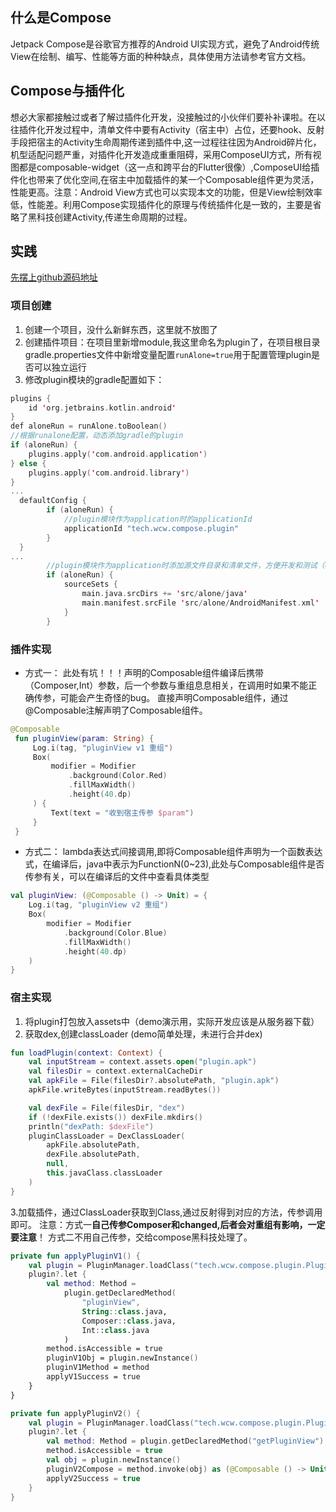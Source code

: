 ## 什么是Compose
Jetpack Compose是谷歌官方推荐的Android UI实现方式，避免了Android传统View在绘制、编写、性能等方面的种种缺点，具体使用方法请参考官方文档。
## Compose与插件化
想必大家都接触过或者了解过插件化开发，没接触过的小伙伴们要补补课啦。在以往插件化开发过程中，清单文件中要有Activity（宿主中）占位，还要hook、反射手段把宿主的Activity生命周期传递到插件中,这一过程往往因为Android碎片化，机型适配问题严重，对插件化开发造成重重阻碍，采用ComposeUI方式，所有视图都是composable-widget（这一点和跨平台的Flutter很像）,ComposeUI给插件化也带来了优化空间,在宿主中加载插件的某一个Composable组件更为灵活，性能更高。注意：Android
View方式也可以实现本文的功能，但是View绘制效率低，性能差。利用Compose实现插件化的原理与传统插件化是一致的，主要是省略了黑科技创建Activity,传递生命周期的过程。
## 实践
[先摆上github源码地址](https://github.com/you911/compose-plugin-demo.git)
### 项目创建
1. 创建一个项目，没什么新鲜东西，这里就不放图了
2. 创建插件项目：在项目里新增module,我这里命名为plugin了，在项目根目录gradle.properties文件中新增变量配置`runAlone=true`用于配置管理plugin是否可以独立运行
3. 修改plugin模块的gradle配置如下：

```kotlin
plugins {
    id 'org.jetbrains.kotlin.android'
}
def aloneRun = runAlone.toBoolean()
//根据runalone配置，动态添加gradle的plugin
if (aloneRun) {
    plugins.apply('com.android.application')
} else {
    plugins.apply('com.android.library')
}
...
  defaultConfig {
        if (aloneRun) {
            //plugin模块作为application时的applicationId
            applicationId "tech.wcw.compose.plugin"
        }
  }
...
        //plugin模块作为application时添加源文件目录和清单文件，方便开发和测试（compose方式可以通过@Preview预览，按需添加）
        if (aloneRun) {
            sourceSets {
                main.java.srcDirs += 'src/alone/java'
                main.manifest.srcFile 'src/alone/AndroidManifest.xml'
            }
        }
```
### 插件实现
- 方式一：
  此处有坑！！！声明的Composable组件编译后携带（Composer,Int）参数，后一个参数与重组息息相关，在调用时如果不能正确传参，可能会产生奇怪的bug。
  直接声明Composable组件，通过@Composable注解声明了Composable组件。

```kotlin
@Composable
 fun pluginView(param: String) {
     Log.i(tag, "pluginView v1 重组")
     Box(
         modifier = Modifier
             .background(Color.Red)
             .fillMaxWidth()
             .height(40.dp)
     ) {
         Text(text = "收到宿主传参 $param")
     }
 }
```
- 方式二：
  lambda表达式间接调用,即将Composable组件声明为一个函数表达式，在编译后，java中表示为FunctionN(0~23),此处与Composable组件是否传参有关，可以在编译后的文件中查看具体类型

```kotlin
val pluginView: (@Composable () -> Unit) = {
    Log.i(tag, "pluginView v2 重组")
    Box(
        modifier = Modifier
            .background(Color.Blue)
            .fillMaxWidth()
            .height(40.dp)
    )
}
```
### 宿主实现
1. 将plugin打包放入assets中（demo演示用，实际开发应该是从服务器下载）
2. 获取dex,创建classLoader (demo简单处理，未进行合并dex)

```kotlin
fun loadPlugin(context: Context) {
    val inputStream = context.assets.open("plugin.apk")
    val filesDir = context.externalCacheDir
    val apkFile = File(filesDir?.absolutePath, "plugin.apk")
    apkFile.writeBytes(inputStream.readBytes())

    val dexFile = File(filesDir, "dex")
    if (!dexFile.exists()) dexFile.mkdirs()
    println("dexPath: $dexFile")
    pluginClassLoader = DexClassLoader(
        apkFile.absolutePath,
        dexFile.absolutePath,
        null,
        this.javaClass.classLoader
    )
}
```
3.加载插件，通过ClassLoader获取到Class,通过反射得到对应的方法，传参调用即可。
注意：方式一**自己传参Composer和changed,后者会对重组有影响，一定要注意**！
方式二不用自己传参，交给compose黑科技处理了。

```kotlin
private fun applyPluginV1() {
    val plugin = PluginManager.loadClass("tech.wcw.compose.plugin.PluginV1")
    plugin?.let {
        val method: Method =
            plugin.getDeclaredMethod(
                "pluginView",
                String::class.java,
                Composer::class.java,
                Int::class.java
            )
        method.isAccessible = true
        pluginV1Obj = plugin.newInstance()
        pluginV1Method = method
        applyV1Success = true
    }
}

private fun applyPluginV2() {
    val plugin = PluginManager.loadClass("tech.wcw.compose.plugin.PluginV2")
    plugin?.let {
        val method: Method = plugin.getDeclaredMethod("getPluginView")
        method.isAccessible = true
        val obj = plugin.newInstance()
        pluginV2Compose = method.invoke(obj) as (@Composable () -> Unit)
        applyV2Success = true
    }
}
```